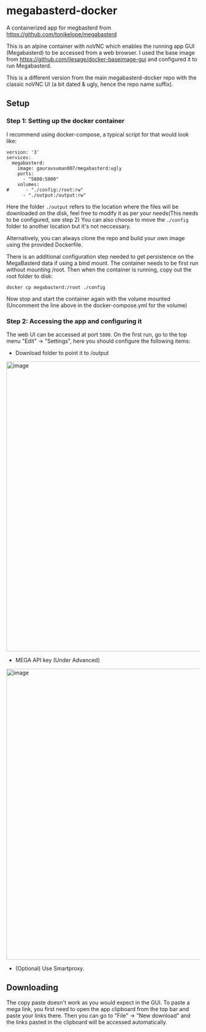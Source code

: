 # megabasterd-docker

A containerized app for megbasterd from https://github.com/tonikelope/megabasterd

This is an alpine container with noVNC which enables the running app GUI (Megabasterd) to be accessed from a web browser. I used the base image from https://github.com/jlesage/docker-baseimage-gui and configured it to run Megabasterd.

This is a different version from the main megabasterd-docker repo with the classic noVNC UI (a bit dated & ugly, hence the repo name suffix).

## Setup
### Step 1: Setting up the docker container
I recommend using docker-compose, a typical script for that would look like:
```
version: '3'
services:
  megabasterd:
    image: gauravsuman007/megabasterd:ugly
    ports:
      - "5800:5800"
    volumes:
#      - "./config:/root:rw"
      - "./output:/output:rw"
```

Here the folder `./output` refers to the location where the files will be downloaded on the disk, feel free to modify it as per your needs(This needs to be configured, see step 2)
You can also choose to move the `./config` folder to another location but it's not neccessary.

Alternatively, you can always clone the repo and build your own image using the provided Dockerfile.

There is an additional configuration step needed to get persistence on the MegaBasterd data if using a bind mount. The container needs to be first run without mounting /root. Then when the container is running, copy out the root folder to disk:
```
docker cp megabasterd:/root ./config
```
Now stop and start the container again with the volume mounted (Uncomment the line above in the docker-compose.yml for the volume)

### Step 2: Accessing the app and configuring it
The web UI can be accessed at port `5800`.
On the first run, go to the top menu "Edit" -> "Settings", here you should configure the following items:
- Download folder to point it to /output
<img width="755" alt="image" src="https://user-images.githubusercontent.com/16671262/191015820-803abd22-6aa3-4c6f-aaa0-85204fd065a4.png">

- MEGA API key (Under Advanced)
<img width="758" alt="image" src="https://user-images.githubusercontent.com/16671262/191016225-c36cb218-9b70-4e5d-afb8-fafd707fa239.png">

- (Optional) Use Smartproxy.

## Downloading
The copy paste doesn't work as you would expect in the GUI. To paste a mega link, you first need to open the app clipboard from the top bar and paste your links there. Then you can go to "File" -> "New download" and the links pasted in the clipboard will be accessed automatically.

